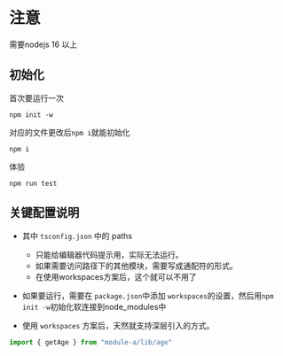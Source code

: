 # 注意
需要nodejs 16 以上

## 初始化
首次要运行一次
```
npm init -w
```
对应的文件更改后```npm i```就能初始化
```
npm i 
```

体验
```
npm run test
```

## 关键配置说明
- 其中 ```tsconfig.json``` 中的 paths 
  - 只能给编辑器代码提示用，实际无法运行。
  - 如果需要访问路径下的其他模块，需要写成通配符的形式。
  - 在使用workspaces方案后，这个就可以不用了

- 如果要运行，需要在 ```package.json```中添加 ```workspaces```的设置，然后用```npm init -w```初始化软连接到node_modules中

- 使用 ```workspaces``` 方案后，天然就支持深层引入的方式。
```js
import { getAge } from "module-a/lib/age"
```



